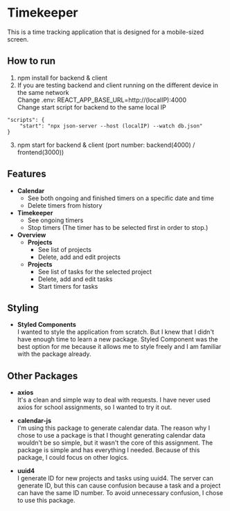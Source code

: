 # Timekeeper

This is a time tracking application that is designed for a mobile-sized screen.

## How to run
1. npm install for backend & client
2. If you are testing backend and client running on the different device in the same network<br />
Change .env: REACT_APP_BASE_URL=http://(localIP):4000<br>
Change start script for backend to the same local IP
```
"scripts": {
    "start": "npx json-server --host (localIP) --watch db.json"
}
```
3. npm start for backend & client (port number: backend(4000) / frontend(3000))

## Features
- **Calendar**<br />
    - See both ongoing and finished timers on a specific date and time
    - Delete timers from history
- **Timekeeper**<br />
    - See ongoing timers
    - Stop timers (The timer has to be selected first in order to stop.)
- **Overview**<br />
    - **Projects**
        - See list of projects
        - Delete, add and edit projects
    - **Projects**
        - See list of tasks for the selected project
        - Delete, add and edit tasks
        - Start timers for tasks

## Styling

- **Styled Components**<br />
I wanted to style the application from scratch.
But I knew that I didn't have enough time to learn a new package.
Styled Component was the best option for me 
because it allows me to style freely and I am familiar with the package already.

## Other Packages

- **axios**<br />
It's a clean and simple way to deal with requests. I have never used axios for school assignments, so I wanted to try it out.

- **calendar-js**<br />
I'm using this package to generate calendar data. The reason why I chose to use a package is that I thought generating calendar data wouldn't be so simple, but it wasn't the core of this assignment. The package is simple and has everything I needed. Because of this package, I could focus on other logics.

- **uuid4**<br />
I generate ID for new projects and tasks using uuid4. The server can generate ID, but this can cause confusion because a task and a project can have the same ID number. To avoid unnecessary confusion, I chose to use this package.
